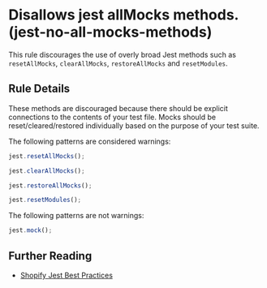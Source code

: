# Disallows jest allMocks methods. (jest-no-all-mocks-methods)

This rule discourages the use of overly broad Jest methods such as `resetAllMocks`, `clearAllMocks`, `restoreAllMocks` and `resetModules`.

## Rule Details

These methods are discouraged because there should be explicit connections to the contents of your test file. Mocks should be reset/cleared/restored individually based on the purpose of your test suite.

The following patterns are considered warnings:

```js
jest.resetAllMocks();
```

```js
jest.clearAllMocks();
```

```js
jest.restoreAllMocks();
```

```js
jest.resetModules();
```

The following patterns are not warnings:

```js
jest.mock();
```

## Further Reading

- [Shopify Jest Best Practices](https://github.com/Shopify/web-configs/blob/main/handbook/Best%20practices/Jest.md#best-practices)

